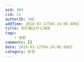 ```yaml
---
aid: 364
cid: 11
authorID: 346
addTime: 2018-03-22T04:24:00.000Z
title: 你们看过什么电影
tags:
    - 电影
comments: []
date: 2018-03-22T04:24:00.000Z
category: 影视
---
```



